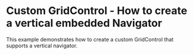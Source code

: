# Custom GridControl - How to create a vertical embedded Navigator


<p>This example demonstrates how to create a custom GridControl that supports a vertical navigator.</p>

<br/>


